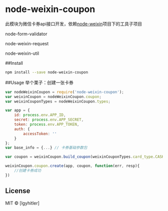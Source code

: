 # node-weixin-coupon
此模块为微信卡券api接口开发，依赖[node-weixin](https://github.com/node-weixin)项目下的工具子项目

node-form-validator

node-weixin-request

node-weixin-util

##Install
```sh
npm install --save node-weixin-coupon
```

##Usage
举个栗子：创建一张卡券

```js
var nodeWeixinCoupon = require('node-weixin-coupon');
var weixinCoupon = nodeWeixinCoupon.coupon;
var weixinCouponTypes = nodeWeixinCoupon.types;

var app = {
    id: process.env.APP_ID,
    secret: process.env.APP_SECRET,
    token: process.env.APP_TOKEN,
    auth: {
        accessToken: ''
    }
};
var base_info = {...} // 卡券基础参数包

var coupon = weixinCoupon.build_coupon(weixinCouponTypes.card_type.CASH, base_info,  {least_cost: 10000, reduce_cost: 10000});

weixinCoupon.coupon.create(app, coupon, function(err, resp){
    //创建卡券成功
})


```

## License

MIT © [lgyhitler]